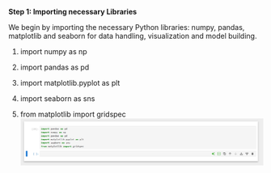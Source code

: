 **Step 1: Importing necessary Libraries**

We begin by importing the necessary Python libraries: numpy, pandas, matplotlib and seaborn for data handling, visualization and model building.


1. import numpy as np

2. import pandas as pd

3. import matplotlib.pyplot as plt

4. import seaborn as sns

5. from matplotlib import gridspec
![Step 1](screenshots/step-1.png)

